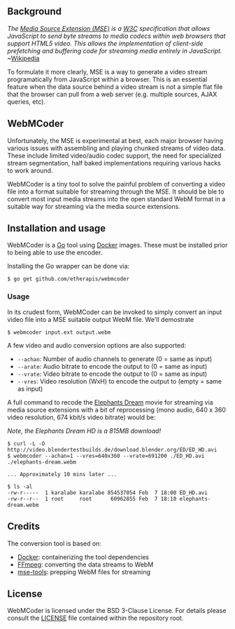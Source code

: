## Background

*The [Media Source Extension (MSE)](https://w3c.github.io/media-source/) is a
[W3C](https://www.w3.org/) specification that allows JavaScript to send byte
streams to media codecs within web browsers that support HTML5 video. This allows
the implementation of client-side prefetching and buffering code for streaming
media entirely in JavaScript.* ~[Wikipedia](https://en.wikipedia.org/wiki/Media_Source_Extensions)

To formulate it more clearly, MSE is a way to generate a video stream programatically
from JavaScript within a browser. This is an essential feature when the data source
behind a video stream is not a simple flat file that the browser can pull from a web
server (e.g. multiple sources, AJAX queries, etc).

## WebMCoder

Unfortunately, the MSE is experimental at best, each major browser having various
issues with assembling and playing chunked streams of video data. These include
limited video/audio codec support, the need for specialized stream segmentation,
half baked implementations requiring various hacks to work around.

WebMCoder is a tiny tool to solve the painful problem of converting a video file
into a format suitable for streaming through the MSE. It should be ble to convert
most input media streams into the open standard WebM format in a suitable way for
streaming via the media source extensions.

## Installation and usage

WebMCoder is a [Go](https://golang.org/dl/) tool using [Docker](https://docs.docker.com/engine/installation/)
images. These must be installed prior to being able to use the encoder.

Installing the Go wrapper can be done via:

```
$ go get github.com/etherapis/webmcoder
```

### Usage

In its crudest form, WebMCoder can be invoked to simply convert an input video
file into a MSE suitable output WebM file. We'll demostrate

```
$ webmcoder input.ext output.webm
```

A few video and audio conversion options are also supported:

 * `--achan`: Number of audio channels to generate (0 = same as input)
 * `--arate`: Audio bitrate to encode the output to (0 = same as input)
 * `--vrate`: Video bitrate to encode the output to (0 = same as input)
 * `--vres`: Video resolution (WxH) to encode the output to (empty = same as input)

A full command to recode the [Elephants Dream](https://orange.blender.org/) movie
for streaming via media source extensions with a bit of reprocessing (mono audio,
640 x 360 video resolution, 674 kbit/s video bitrate) would be:

*Note, the Elephants Dream HD is a 815MB download!*

```
$ curl -L -O http://video.blendertestbuilds.de/download.blender.org/ED/ED_HD.avi
$ webmcoder --achan=1 --vres=640x360 --vrate=691200 ./ED_HD.avi ./elephants-dream.webm

... Approximately 10 mins later ...

$ ls -al
-rw-r-----  1 karalabe karalabe 854537054 Feb  7 18:00 ED_HD.avi
-rw-r--r--  1 root     root      60962855 Feb  7 18:10 elephants-dream.webm
```

## Credits

The conversion tool is based on:

 * [Docker](https://www.docker.com/): containerizing the tool dependencies
 * [FFmpeg](https://www.ffmpeg.org/): converting the data streams to WebM
 * [mse-tools](https://github.com/acolwell/mse-tools): prepping WebM files for streaming

## License

WebMCoder is licensed under the BSD 3-Clause License. For details please consult
the [LICENSE](https://github.com/etherapis/webmcoder/blob/master/LICENSE) file
contained within the repository root.
